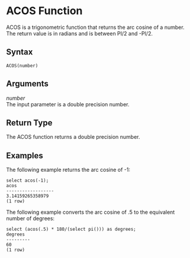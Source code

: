 # ACOS Function<a name="r_ACOS"></a>

ACOS is a trigonometric function that returns the arc cosine of a number\. The return value is in radians and is between PI/2 and \-PI/2\. 

## Syntax<a name="r_ACOS-synopsis"></a>

```
ACOS(number)
```

## Arguments<a name="r_ACOS-arguments"></a>

 *number*   
The input parameter is a double precision number\. 

## Return Type<a name="r_ACOS-return-type"></a>

The ACOS function returns a double precision number\. 

## Examples<a name="r_ACOS-examples"></a>

The following example returns the arc cosine of \-1: 

```
select acos(-1);
acos
------------------
3.14159265358979
(1 row)
```

The following example converts the arc cosine of \.5 to the equivalent number of degrees: 

```
select (acos(.5) * 180/(select pi())) as degrees;
degrees
---------
60
(1 row)
```